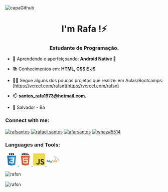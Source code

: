 ![capaGithub](https://user-images.githubusercontent.com/86615648/176479295-a1da4f64-81b2-4b01-bab5-2cb7a3a4fcb2.jpg)
<h1 align="center">I'm Rafa !⚡</h1>
<h3 align="center">Estudante de Programação.</h3>

- 🌱 Aprendendo e aperfeiçoando: **Android Native 🤖**
- 📚 Conhecimentos em: **HTML, CSS E JS**

- 👨‍💻 Segue alguns dos poucos projetos que realizei em Aulas/Bootcamps: [https://vercel.com/rafsn](https://vercel.com/rafsn)

- 📫 **santos_rafa1973@hotmail.com.**

- 🔭 Salvador - Ba

<h3 align="left">Connect with me:</h3>
<p align="left">
<a href="https://linkedin.com/in/rafsantos" target="blank"><img align="center" src="https://raw.githubusercontent.com/rahuldkjain/github-profile-readme-generator/master/src/images/icons/Social/linked-in-alt.svg" alt="rafsantos" height="30" width="40" /></a>
<a href="https://fb.com/rafael.santos" target="blank"><img align="center" src="https://raw.githubusercontent.com/rahuldkjain/github-profile-readme-generator/master/src/images/icons/Social/facebook.svg" alt="rafael.santos" height="30" width="40" /></a>
<a href="https://instagram.com/afarsantos" target="blank"><img align="center" src="https://raw.githubusercontent.com/rahuldkjain/github-profile-readme-generator/master/src/images/icons/Social/instagram.svg" alt="afarsantos" height="30" width="40" /></a>
<a href="https://discord.gg/whaz#5514" target="blank"><img align="center" src="https://raw.githubusercontent.com/rahuldkjain/github-profile-readme-generator/master/src/images/icons/Social/discord.svg" alt="whaz#5514" height="30" width="40" /></a>
</p>

<h3 align="left">Languages and Tools:</h3>
<p align="left"> <a href="https://www.w3schools.com/css/" target="_blank" rel="noreferrer"> <img src="https://raw.githubusercontent.com/devicons/devicon/master/icons/css3/css3-original-wordmark.svg" alt="css3" width="40" height="40"/> </a> <a href="https://www.w3.org/html/" target="_blank" rel="noreferrer"> <img src="https://raw.githubusercontent.com/devicons/devicon/master/icons/html5/html5-original-wordmark.svg" alt="html5" width="40" height="40"/> </a> <a href="https://developer.mozilla.org/en-US/docs/Web/JavaScript" target="_blank" rel="noreferrer"> <img src="https://raw.githubusercontent.com/devicons/devicon/master/icons/javascript/javascript-original.svg" alt="javascript" width="40" height="40"/> </a> <a href="https://www.mysql.com/" target="_blank" rel="noreferrer"> <img src="https://raw.githubusercontent.com/devicons/devicon/master/icons/mysql/mysql-original-wordmark.svg" alt="mysql" width="40" height="40"/> </a> </p>

<p><img align="center" src="https://github-readme-stats.vercel.app/api/top-langs?username=rafsn&show_icons=true&locale=en&layout=compact" alt="rafsn" /></p>

<p><img align="center" src="https://github-readme-streak-stats.herokuapp.com/?user=rafsn&" alt="rafsn" /></p>


<!--
**rafsn/rafsn** is a ✨ _special_ ✨ repository because its `README.md` (this file) appears on your GitHub profile.

Here are some ideas to get you started:

- 🔭 I’m currently working on ...
- 🌱 I’m currently learning ...
- 👯 I’m looking to collaborate on ...
- 🤔 I’m looking for help with ...
- 💬 Ask me about ...
- 📫 How to reach me: ...
- 😄 Pronouns: ...
- ⚡ Fun fact: ...
-->
